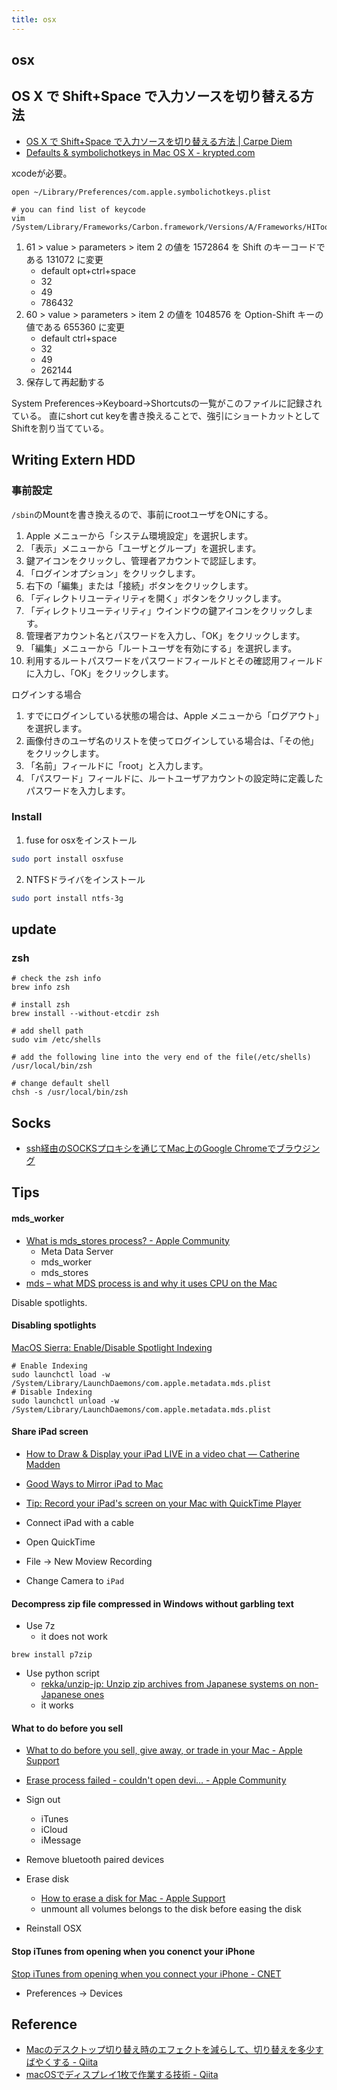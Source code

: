 ```yaml
---
title: osx
---
```


## osx

## OS X で Shift+Space で入力ソースを切り替える方法
* [OS X で Shift+Space で入力ソースを切り替える方法 | Carpe Diem](https://www.sssg.org/blogs/naoya/archives/2579)
* [Defaults & symbolichotkeys in Mac OS X - krypted.com](http://krypted.com/mac-os-x/defaults-symbolichotkeys/)

xcodeが必要。

```
open ~/Library/Preferences/com.apple.symbolichotkeys.plist
```

```
# you can find list of keycode
vim /System/Library/Frameworks/Carbon.framework/Versions/A/Frameworks/HIToolbox.framework/Versions/A/Headers/Events.h
```

1. 61 > value > parameters > item 2 の値を 1572864 を Shift のキーコードである 131072 に変更
    * default opt+ctrl+space
    * 32
    * 49
    * 786432
2. 60 > value > parameters > item 2 の値を 1048576 を Option-Shift キーの値である 655360 に変更
    * default ctrl+space
    * 32
    * 49
    * 262144
3. 保存して再起動する

System Preferences->Keyboard->Shortcutsの一覧がこのファイルに記録されている。
直にshort cut keyを書き換えることで、強引にショートカットとしてShiftを割り当てている。


## Writing Extern HDD

### 事前設定
`/sbin`のMountを書き換えるので、事前にrootユーザをONにする。
1. Apple メニューから「システム環境設定」を選択します。
2. 「表示」メニューから「ユーザとグループ」を選択します。
3. 鍵アイコンをクリックし、管理者アカウントで認証します。
4. 「ログインオプション」をクリックします。
5. 右下の「編集」または「接続」ボタンをクリックします。
6. 「ディレクトリユーティリティを開く」ボタンをクリックします。
7. 「ディレクトリユーティリティ」ウインドウの鍵アイコンをクリックします。
8. 管理者アカウント名とパスワードを入力し、「OK」をクリックします。
9. 「編集」メニューから「ルートユーザを有効にする」を選択します。
10. 利用するルートパスワードをパスワードフィールドとその確認用フィールドに入力し、「OK」をクリックします。

ログインする場合
1. すでにログインしている状態の場合は、Apple メニューから「ログアウト」を選択します。
2. 画像付きのユーザ名のリストを使ってログインしている場合は、「その他」をクリックします。
3. 「名前」フィールドに「root」と入力します。
4. 「パスワード」フィールドに、ルートユーザアカウントの設定時に定義したパスワードを入力します。


### Install

1. fuse for osxをインストール

```zsh
sudo port install osxfuse
```

2. NTFSドライバをインストール

```zsh
sudo port install ntfs-3g
```

## update

### zsh

```shell
# check the zsh info
brew info zsh

# install zsh
brew install --without-etcdir zsh

# add shell path
sudo vim /etc/shells

# add the following line into the very end of the file(/etc/shells)
/usr/local/bin/zsh

# change default shell
chsh -s /usr/local/bin/zsh
```

## Socks
* [ssh経由のSOCKSプロキシを通じてMac上のGoogle Chromeでブラウジング](http://blog.wktk.co.jp/ja/entry/2014/03/11/ssh-socks-proxy-mac-chrome)

## Tips

#### mds_worker 
* [What is mds\_stores process? \- Apple Community](https://discussions.apple.com/thread/5595772)
    * Meta Data Server
    * mds_worker
    * mds_stores
* [mds – what MDS process is and why it uses CPU on the Mac](http://osxdaily.com/2010/08/05/mds-mac/)

Disable spotlights.

#### Disabling spotlights
[MacOS Sierra: Enable/Disable Spotlight Indexing](https://www.technipages.com/macos-sierra-enable-disable-spotlight)

```
# Enable Indexing
sudo launchctl load -w /System/Library/LaunchDaemons/com.apple.metadata.mds.plist
# Disable Indexing
sudo launchctl unload -w /System/Library/LaunchDaemons/com.apple.metadata.mds.plist
```

#### Share iPad screen
* [How to Draw & Display your iPad LIVE in a video chat — Catherine Madden](http://catherinemaddenrelay.com/blog/2017/12/20/ipadtutorial)
* [Good Ways to Mirror iPad to Mac](https://airmore.com/share-ipad-screen-on-mac.html)
* [Tip: Record your iPad's screen on your Mac with QuickTime Player](https://appleinsider.com/articles/18/03/26/tip-record-your-ipads-screen-on-your-mac-with-quicktime-player)


* Connect iPad with a cable
* Open QuickTime
* File -> New Moview Recording
* Change Camera to `iPad`

#### Decompress zip file compressed in Windows without garbling text

* Use 7z
    * it does not work

```
brew install p7zip
```

* Use python script
    * [rekka/unzip\-jp: Unzip zip archives from Japanese systems on non\-Japanese ones](https://github.com/rekka/unzip-jp)
    * it works

#### What to do before you sell
* [What to do before you sell, give away, or trade in your Mac \- Apple Support](https://support.apple.com/en-us/HT201065)
* [Erase process failed \- couldn't open devi… \- Apple Community](https://discussions.apple.com/thread/7739562)

* Sign out
    * iTunes
    * iCloud
    * iMessage
* Remove bluetooth paired devices
* Erase disk
    * [How to erase a disk for Mac \- Apple Support](https://support.apple.com/en-us/HT208496#why)
    * unmount all volumes belongs to the disk before easing the disk
* Reinstall OSX

#### Stop iTunes from opening when you conenct your iPhone
[Stop iTunes from opening when you connect your iPhone \- CNET](https://www.cnet.com/how-to/stop-itunes-from-opening-when-you-connect-your-iphone/)

* Preferences -> Devices

## Reference
* [Macのデスクトップ切り替え時のエフェクトを減らして、切り替えを多少すばやくする - Qiita](http://qiita.com/ikedakenno/items/58daf8a961f1813b3c1b)
* [macOSでディスプレイ1枚で作業する技術 - Qiita](http://qiita.com/saboyutaka/items/d6cfd2a2b60f1a374d60)
